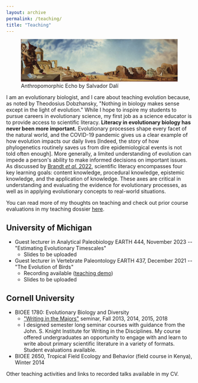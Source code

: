 ```yaml
---
layout: archive
permalink: /teaching/
title: "Teaching"
---
```


<figure>
  <img src="/images/research/Anthropomorphic_Echo_web.jpg" alt="Anthropomorphic Echo by Salvador Dalí"/>
  <figcaption>Anthropomorphic Echo by Salvador Dalí</figcaption>
</figure>

I am an evolutionary biologist, and I care about teaching evolution because, as noted by Theodosius Dobzhansky, "Nothing in biology makes sense except in the light of evolution." While I hope to inspire my students to pursue careers in evolutionary science, my first job as a science educator is to provide access to scientific literacy. **Literacy in evolutionary biology has never been more important.** Evolutionary processes shape every facet of the natural world, and the COVID-19 pandemic gives us a clear example of how evolution impacts our daily lives [Indeed, the story of how phylogenetics routinely saves us from dire epidemiological events is not told often enough]. More generally, a limited understanding of evolution can impede a person's ability to make informed decisions on important issues. As discussed by [Brandt *et al.* 2022](https://royalsocietypublishing.org/doi/full/10.1098/rspb.2022.1077), scientific literacy encompasses four key learning goals: content knowledge, procedural knowledge, epistemic knowledge, and the application of knowledge. These axes are critical in understanding and evaluating the evidence for evolutionary processes, as well as in applying evolutionary concepts to real-world situations.

You can read more of my thoughts on teaching and check out prior course evaluations in my teaching dossier [here](https://github.com/jakeberv/jakeberv.github.io/raw/master/files/pdf/teaching/teaching_philosophy.pdf).

## University of Michigan
-   Guest lecturer in Analytical Paleobiology EARTH 444, November 2023 -- "Estimating Evolutionary Timescales"
    -   Slides to be uploaded
-   Guest lecturer in Vertebrate Paleontology EARTH 437, December 2021 -- "The Evolution of Birds"
    -   Recording available ([teaching demo](https://bit.ly/Berv_EARTH437_2021))
    -   Slides to be uploaded

## Cornell University

-   BIOEE 1780: Evolutionary Biology and Diversity
    -   ["Writing in the Majors"](https://knight.as.cornell.edu/writing-in-the-majors) seminar, Fall 2013, 2014, 2015, 2018
    -   I designed semester long seminar courses with guidance from the John. S. Knight Institute for Writing in the Disciplines. My course offered undergraduates an opportunity to engage with and learn to write about primary scientific literature in a variety of formats. Student evaluations available.
-   BIOEE 2650, Tropical Field Ecology and Behavior (field course in Kenya), Winter 2014

Other teaching activities and links to recorded talks available in my CV.
